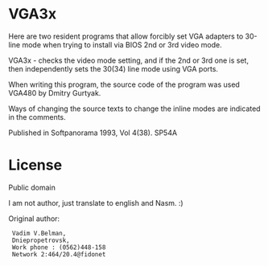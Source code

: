 # VGA3x

Here are two resident programs that allow forcibly set VGA adapters
to 30-line mode when trying to install via BIOS 2nd or 3rd video mode.

VGA3x - checks the video mode setting, and if the 2nd or 3rd one is set,
then independently sets the 30(34) line mode using VGA ports.

When writing this program, the source code of the program was used
VGA480 by Dmitry Gurtyak.

Ways of changing the source texts to change the inline modes are
indicated in the comments.

Published in Softpanorama 1993, Vol 4(38). SP54A

# License

Public domain

I am not author, just translate to english and Nasm. :)

Original author:

     Vadim V.Belman,
     Dniepropetrovsk,
     Work phone : (0562)448-158
     Network 2:464/20.4@fidonet





